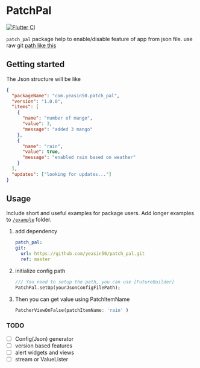# PatchPal

[![Flutter CI](https://github.com/yeasin50/patch_pal/actions/workflows/flutter_test.yaml/badge.svg)](https://github.com/yeasin50/patch_pal/actions/workflows/flutter_test.yaml)

`patch_pal` package help to enable/disable feature of app from json file. use raw git [path like this](https://github.com/yeasin50/AssetsFor_/blob/master/apps/patch_pal/test.json)

<!-- ## Features

  -->

## Getting started

The Json structure will be like

```json
{
  "packageName": "com.yeasin50.patch_pal",
  "version": "1.0.0",
  "items": [
    {
      "name": "number of mango",
      "value": 3,
      "message": "added 3 mango"
    },
    {
      "name": "rain",
      "value": true,
      "message": "enabled rain based on weather"
    }
  ],
  "updates": ["looking for updates..."]
}
```

## Usage

Include short and useful examples for package users. Add longer examples
to [`/example`](/example) folder.

1. add dependency

   ```yaml
   patch_pal:
   git:
     url: https://github.com/yeasin50/patch_pal.git
     ref: master
   ```

2. initialize config path

   ```dart
   /// You need to setup the path, you can use [FutureBuilder]
   PatchPal.setUp(yourJsonConfigFilePath);
   ```

3. Then you can get value using PatchItemName

   ```dart
   PatcherViewOnFalse(patchItemName: 'rain' )
   ```

### TODO

- [ ] Config(Json) generator
- [ ] version based features
- [ ] alert widgets and views
- [ ] stream or ValueLister

